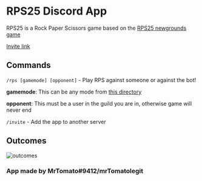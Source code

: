 # RPS25 Discord App

RPS25 is a Rock Paper Scissors game based on the [RPS25 newgrounds game](https://www.newgrounds.com/portal/view/319609)

[Invite link](https://discord.com/api/oauth2/authorize?client_id=885250908651413565&scope=applications.commands)

## Commands

`/rps [gamemode] [opponent]` - Play RPS against someone or against the bot!

**gamemode**: This can be any mode from [this directory](./src/choices)

**opponent**: This must be a user in the guild you are in, otherwise game will never end

`/invite` - Add the app to another server

## Outcomes

![outcomes](https://cdn.discordapp.com/attachments/667604529709187072/885523412896854016/rps25_outcomes.jpg)

### App made by MrTomato#9412/mrTomatolegit
